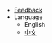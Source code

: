 <!-- * [Official Homepage](https://developer.aliyun.com/tool/cosy) -->
* [Feedback](https://github.com/alibaba-cloud-toolkit/cosy/issues)
* Language
  * English
  * [中文](/zh-cn/)